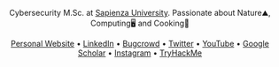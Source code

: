 <p align="center">
Cybersecurity M.Sc. at <a href="https://www.uniroma1.it/en/">Sapienza University</a>. Passionate about Nature⛰️, Computing🖥️ and Cooking🍝  
</p>

<p align="center">
  <a href="https://www.edoardoottavianelli.it" target="_blank">Personal Website</a> •
  <a href="https://www.linkedin.com/in/edoardoottavianelli/" target="_blank">LinkedIn</a> •
  <a href="https://bugcrowd.com/edoardottt" target="_blank">Bugcrowd</a> •
  <a href="https://twitter.com/edoardottt2" target="_blank">Twitter</a> •
  <a href="https://www.youtube.com/@edoardottt" target="_blank">YouTube</a> •
  <a href="https://scholar.google.com/citations?user=Lz9bArIAAAAJ" target="_blank">Google Scholar</a> •
  <a href="https://instagram.com/edoardottt" target="_blank">Instagram</a> •
  <a href="https://tryhackme.com/p/edoardottt" target="_blank">TryHackMe</a>
</p>

<!--
<p align="center">
<img height="207em" src="https://github-readme-stats.vercel.app/api?username=edoardottt&show_icons=true&count_private=true&line_height=28&include_all_commits=true&theme=chartreuse-light" align="center"/>
<img height="207em" src="https://github-readme-stats.vercel.app/api/top-langs/?username=edoardottt&layout=compact&theme=chartreuse-light&langs_count=10" align="center"/>
</p>
-->
